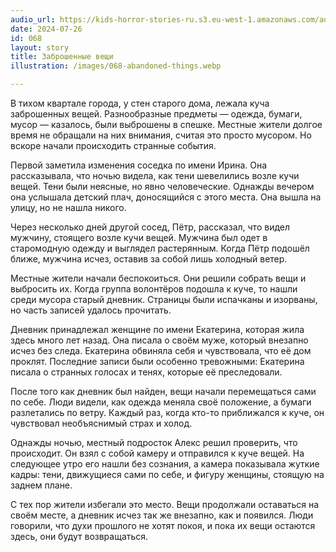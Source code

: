 ```yaml
---
audio_url: https://kids-horror-stories-ru.s3.eu-west-1.amazonaws.com/audio/068-abandoned-things.mp3
date: 2024-07-26
id: 068
layout: story
title: Заброшенные вещи
illustration: /images/068-abandoned-things.webp

---
```


В тихом квартале города, у стен старого дома, лежала куча заброшенных вещей. Разнообразные предметы — одежда, бумаги, мусор — казалось, были выброшены в спешке. Местные жители долгое время не обращали на них внимания, считая это просто мусором. Но вскоре начали происходить странные события.

Первой заметила изменения соседка по имени Ирина. Она рассказывала, что ночью видела, как тени шевелились возле кучи вещей. Тени были неясные, но явно человеческие. Однажды вечером она услышала детский плач, доносящийся с этого места. Она вышла на улицу, но не нашла никого.

Через несколько дней другой сосед, Пётр, рассказал, что видел мужчину, стоящего возле кучи вещей. Мужчина был одет в старомодную одежду и выглядел растерянным. Когда Пётр подошёл ближе, мужчина исчез, оставив за собой лишь холодный ветер.

Местные жители начали беспокоиться. Они решили собрать вещи и выбросить их. Когда группа волонтёров подошла к куче, то нашли среди мусора старый дневник. Страницы были испачканы и изорваны, но часть записей удалось прочитать.

Дневник принадлежал женщине по имени Екатерина, которая жила здесь много лет назад. Она писала о своём муже, который внезапно исчез без следа. Екатерина обвиняла себя и чувствовала, что её дом проклят. Последние записи были особенно тревожными: Екатерина писала о странных голосах и тенях, которые её преследовали.

После того как дневник был найден, вещи начали перемещаться сами по себе. Люди видели, как одежда меняла своё положение, а бумаги разлетались по ветру. Каждый раз, когда кто-то приближался к куче, он чувствовал необъяснимый страх и холод.

Однажды ночью, местный подросток Алекс решил проверить, что происходит. Он взял с собой камеру и отправился к куче вещей. На следующее утро его нашли без сознания, а камера показывала жуткие кадры: тени, движущиеся сами по себе, и фигуру женщины, стоящую на заднем плане.

С тех пор жители избегали это место. Вещи продолжали оставаться на своём месте, а дневник исчез так же внезапно, как и появился. Люди говорили, что духи прошлого не хотят покоя, и пока их вещи остаются здесь, они будут возвращаться.